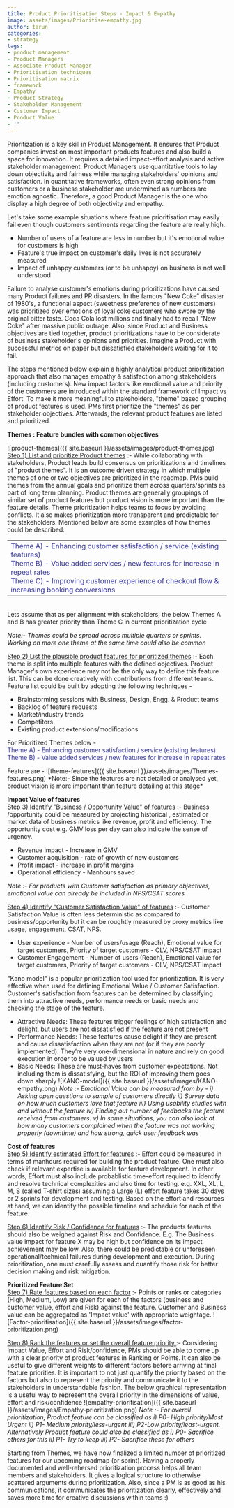 ```yaml
---
title: Product Prioritisation Steps - Impact & Empathy
image: assets/images/Prioritise-empathy.jpg
author: tarun
categories:
- strategy
tags:
- product management
- Product Managers
- Associate Product Manager
- Prioritisation techniques
- Prioritisation matrix
- framework
- Empathy
- Product Strategy
- Stakeholder Management
- Customer Impact
- Product Value
- ''
---
```


Prioritization is a key skill in Product Management. It ensures that Product companies invest on most important products features and also build a space for innovation. It requires a detailed impact-effort analysis and active stakeholder management. Product Managers use quantitative tools to lay down objectivity and fairness while managing stakeholders' opinions and satisfaction. In quantitative frameworks, often even strong opinions from customers or a business stakeholder are undermined as numbers are emotion agnostic. Therefore, a good Product Manager is the one who display a high degree of both objectivity and empathy. 

Let's take some example situations where feature prioritisation may easily fail even though customers sentiments regarding the feature are really high.

* Number of users of a feature are less in number but it's emotional value for customers is high
* Feature's true impact on customer's daily lives is not accurately measured
* Impact of unhappy customers (or to be unhappy) on business is not well understood

Failure to analyse customer's emotions during prioritizations have caused many Product failures and PR disasters. In the famous "New Coke" disaster of 1980's, a functional aspect (sweetness preference of new customers) was prioritized over  emotions of loyal coke customers who swore by the original bitter taste. Coca Cola lost millions and finally had to recall "New Coke" after massive public outrage.
Also, since Product and Business objectives are tied together, product prioritizations have to be considerate of business stakeholder's opinions and priorities. Imagine a Product with successful metrics on paper but dissatisfied stakeholders waiting for it to fail.

The steps mentioned below explain a highly analytical product prioritization approach that also manages empathy & satisfaction among stakeholders (including customers). New impact factors like emotional value and priority of the customers are introduced within the standard framework of Impact vs Effort. To make it more meaningful to stakeholders, "theme" based grouping of product features is used. PMs first prioritize the "themes" as per stakeholder objectives. Afterwards, the relevant product features are listed and prioritized.


**Themes : Feature bundles with common objectives** <br/>

![product-themes]({{ site.baseurl }}/assets/images/product-themes.jpg)
<u>Step 1) List and prioritize Product themes</u> :- While collaborating with stakeholders, Product leads build consensus on prioritizations and timelines of "product themes". It is an outcome driven strategy in which multiple themes of one or two objectives are prioritized in the roadmap. PMs build themes from the annual goals and prioritize them across quarters/sprints as part of long term planning. Product themes are generally groupings of similar set of product features but product vision is more important than the feature details. Theme prioritization helps teams to focus by avoiding conflicts. It also makes prioritization more transparent and predictable for the stakeholders. Mentioned below are some examples of how themes could be described.

<table style="border-color: 333399;">
<tbody>
<tr>
<td><span style="color: #333399;">Theme A) - Enhancing customer satisfaction / service (existing features)</span><br /><span style="color: #333399;">Theme B) - Value added services / new features for increase in repeat rates</span><br /><span style="color: #333399;">Theme C) - Improving customer experience of checkout flow &amp; increasing booking conversions&nbsp;&nbsp;</span></td>
</tr>
</tbody>
</table>
<br/>
Lets assume that as per alignment with stakeholders, the below Themes A and B has greater priority than Theme C in current prioritization cycle

*Note:- Themes could be spread across multiple quarters or sprints. Working on more one theme at the same time could also be common*

<u>Step 2) List the plausible product features for prioritized themes</u> :- Each theme is split into multiple features with the defined objectives. Product Manager's own experience may not be the only way to define this feature list. This can be done creatively with contributions from different teams. 
Feature list could be built by adopting the following techniques -

* Brainstorming sessions with Business, Design, Engg. & Product teams  
* Backlog of feature requests 
* Market/industry trends 
* Competitors
* Existing product extensions/modifications


<p>For Prioritized Themes below -<br /><span style="color: #333399;">Theme A) - Enhancing customer satisfaction / service (existing features)</span><br /><span style="color: #333399;">Theme B) - Value added services / new features for increase in repeat rates</span></p>
Feature are -
![theme-features]({{ site.baseurl }}/assets/images/Themes-features.png)
*Note:- Since the features are not detailed or analysed yet, product vision is more important than feature detailing at this stage*

**Impact Value of features**  
<u>Step 3) Identify "Business / Opportunity Value" of features</u> :- Business /opportunity could be measured by projecting historical , estimated or market data of business metrics like revenue, profit and efficiency. The opportunity cost e.g. GMV loss per day can also indicate the sense of urgency.
* Revenue impact  - Increase in GMV 
* Customer acquisition - rate of growth of new customers
* Profit impact  - increase in profit margins
* Operational efficiency - Manhours saved

*Note :- For products with Customer satisfaction as primary objectives, emotional value can already be included in NPS/CSAT scores*

<u>Step 4) Identify "Customer Satisfaction Value" of features</u>  :- Customer Satisfaction Value is often less deterministic as compared to business/opportunity but it can be roughtly measured by proxy metrics like usage, engagement, CSAT, NPS. 
* User experience - Number of users/usage (Reach), Emotional value for target customers, Priority of target customers - CLV, NPS/CSAT impact
* Customer Engagement - Number of users (Reach), Emotional value for target customers, Priority of target customers - CLV, NPS/CSAT impact

"Kano model" is a popular prioritization tool used for prioritization. It is very effective when used for defining Emotional Value / Customer Satisfaction. Customer's satisfaction from features can be determined by classifying them into attractive needs, performance needs or basic needs and checking the stage of the feature.
* Attractive Needs: These features trigger feelings of high satisfaction and delight, but users are not dissatisfied if the feature are not present
* Performance Needs: These features cause delight if they are present and cause dissatisfaction when they are not (or if they are poorly implemented). They’re very one-dimensional in nature and rely on good execution in order to be valued by users
* Basic Needs: These are must-haves from customer expectations. Not including them is dissatisfying, but the ROI of improving them goes down sharply
![KANO-model]({{ site.baseurl }}/assets/images/KANO-empathy.png)
*Note :- Emotional Value can be measured from by -
i)  Asking open questions to sample of customers directly
ii) Survey data on how much customers love that feature 
iii) Using usability studies with and without the feature 
iv) Finding out number of feedbacks the feature received from customers.
v) In some situations, you can also look at how many customers complained when the feature was not working properly (downtime) and how strong, quick user feedback was*

**Cost of features**  
<u>Step 5) Identify estimated Effort for features</u> :- Effort could be measured in terms of manhours required for building the product feature. One must also check if relevant expertise is available for feature development. In other words, Effort must also include probablistic time-effort required to identify and resolve technical complexities and also time for testing. e.g. XXL, XL, L, M, S (called T-shirt sizes) assuming a Large (L) effort feature takes 30 days or 2 sprints for development and testing. Based on the effort and resources at hand, we can identify the possible timeline and schedule for each of the feature. 

<u>Step 6) Identify Risk / Confidence for features</u> :- The products features should also be weighed against Risk and Confidence. E.g. The Business value impact for feature X may be high but confidence on its impact achievement may be low. Also, there could be predictable or unforeseen operational/technical failures during development and execution. During prioritization, one must carefully assess and quantify those risk for better decision making and risk mitigation.

**Prioritized Feature Set**  
<u>Step 7) Rate features based on each factor</u> :- Points or ranks or categories (High, Medium, Low) are given for each of the factors (business and customer value, effort and Risk) against the feature. Customer and Business value can be aggregated as 'Impact value' with appropriate weightage.
![Factor-prioritisation]({{ site.baseurl }}/assets/images/factor-prioritization.png)

<u>Step 8) Rank the features or set the overall feature priority </u> :- Considering Impact Value, Effort and Risk/confidence, PMs should be able to come up with a clear priority of product features in Ranking or Points. It can also be useful to give different weights to different factors before arriving at final feature priorities. It is important to not just quantify the priority based on the factors but also to represent the priority and communicate it to the stakeholders in understandable fashion. The below graphical representation is a useful way to represent the overall priority in the dimensions of value, effort and risk/confidence
![empathy-prioritisation]({{ site.baseurl }}/assets/images/Empathy-prioritization.png) 
*Note :- For overall prioritization, Product feature can be classified as i) P0- High priority/Most Urgent ii) P1- Medium priority/less-urgent iii) P2-Low priority/least-urgent. Alternatively Product feature could also be classified as i) P0- Sacrifice others for this ii) P1- Try to keep iii) P2- Sacrifice these for others*

Starting from Themes, we have now finalized a limited number of prioritized features for our upcoming roadmap  (or sprint). Having a properly documented and well-rehersed prioritization process helps all team members and stakeholders. It gives a logical structure to otherwise scattered arguments during prioritization. Also, since a PM is as good as his communications, it communicates the prioritization clearly, effectively and saves more time for creative discussions within teams :)